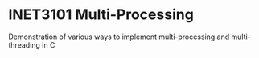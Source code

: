 # INET3101 Multi-Processing

Demonstration of various ways to implement multi-processing and multi-threading in C
